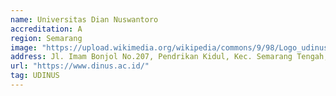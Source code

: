 ```yaml
---
name: Universitas Dian Nuswantoro
accreditation: A
region: Semarang
image: "https://upload.wikimedia.org/wikipedia/commons/9/98/Logo_udinus1.jpg"
address: Jl. Imam Bonjol No.207, Pendrikan Kidul, Kec. Semarang Tengah, Kota Semarang, Jawa Tengah 50131
url: "https://www.dinus.ac.id/"
tag: UDINUS
---
```

